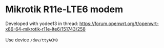 # Mikrotik R11e-LTE6 modem

Developed with yodee13 in thread: https://forum.openwrt.org/t/openwrt-x86-64-mikrotik-r11e-lte6/151743/258 \
\
Use device `/dev/ttyACM0`
